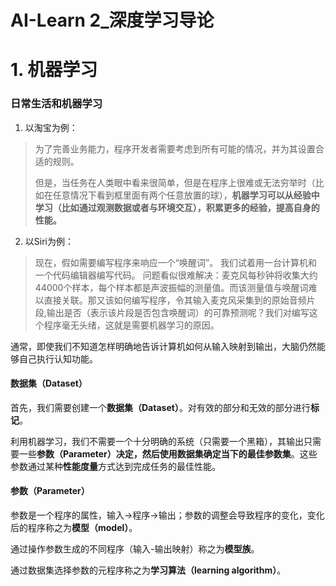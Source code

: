 # AI-Learn 2_深度学习导论

# 1. 机器学习

### 日常生活和机器学习

1. 以淘宝为例：

> 为了完善业务能力，程序开发者需要考虑到所有可能的情况，并为其设置合适的规则。
>
> 但是，当任务在人类眼中看来很简单，但是在程序上很难或无法穷举时（比如在任意情况下看到框里面有两个任意放置的球），**机器学习可以从经验中学习（比如通过观测数据或者与环境交互），积累更多的经验，提高自身的性能。**

2. 以Siri为例：

>  现在，假如需要编写程序来响应一个“唤醒词”。 我们试着用一台计算机和一个代码编辑器编写代码。 问题看似很难解决：麦克风每秒钟将收集大约44000个样本，每个样本都是声波振幅的测量值。而该测量值与唤醒词难以直接关联。那又该如何编写程序，令其输入麦克风采集到的原始音频片段,输出是否（表示该片段是否包含唤醒词）的可靠预测呢？我们对编写这个程序毫无头绪，这就是需要机器学习的原因。

通常，即使我们不知道怎样明确地告诉计算机如何从输入映射到输出，大脑仍然能够自己执行认知功能。 

#### 数据集（Dataset）

首先，我们需要创建一个**数据集（Dataset）**。对有效的部分和无效的部分进行**标记**。

利用机器学习，我们不需要一个十分明确的系统（只需要一个黑箱），其输出只需要一些**参数（Parameter）**决定，然后使用数据集确定当下的**最佳参数集**。这些参数通过某种**性能度量**方式达到完成任务的最佳性能。

#### 参数（Parameter）

参数是一个程序的属性，输入->程序->输出；参数的调整会导致程序的变化，变化后的程序称之为**模型（model）**。

通过操作参数生成的不同程序（输入-输出映射）称之为**模型族**。

通过数据集选择参数的元程序称之为**学习算法（learning algorithm）**。

